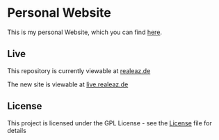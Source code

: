 # Personal Website

This is my personal Website, which you can find [here](https://realeaz.de/).

## Live
This repository is currently viewable at [realeaz.de](https://realeaz.de)

The new site is viewable at [live.realeaz.de](https://live.realeaz.de)


## License

This project is licensed under the GPL License - see the [License](LICENSE.md) file for details

